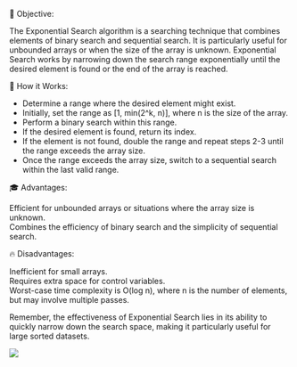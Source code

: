 🎯 Objective:<br>

The Exponential Search algorithm is a searching technique that combines elements of binary search and sequential search. It is particularly useful for unbounded arrays or when the size of the array is unknown. Exponential Search works by narrowing down the search range exponentially until the desired element is found or the end of the array is reached.

🚀 How it Works:<br>

- Determine a range where the desired element might exist.
- Initially, set the range as [1, min(2^k, n)], where n is the size of the array.
- Perform a binary search within this range.
- If the desired element is found, return its index.
- If the element is not found, double the range and repeat steps 2-3 until the range exceeds the array size.
- Once the range exceeds the array size, switch to a sequential search within the last valid range.<br>

🎓 Advantages:

Efficient for unbounded arrays or situations where the array size is unknown.<br>
Combines the efficiency of binary search and the simplicity of sequential search.<br>

🔥 Disadvantages:

Inefficient for small arrays.<br>
Requires extra space for control variables.<br>
Worst-case time complexity is O(log n), where n is the number of elements, but may involve multiple passes.

Remember, the effectiveness of Exponential Search lies in its ability to quickly narrow down the search space, making it particularly useful for large sorted datasets.


![](https://encrypted-tbn0.gstatic.com/images?q=tbn:ANd9GcSCIyXSbFwvjXFaEnooPhp8q5YG1oWTnojmRg&usqp=CAU)
